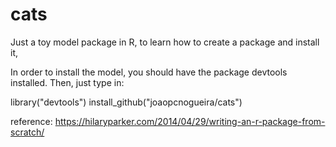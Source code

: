 # cats

Just a toy model package in R, to learn how to create a package and install it,

In order to install the model, you should have the package devtools installed. Then, just type in:

library("devtools")
install_github("joaopcnogueira/cats")

reference: https://hilaryparker.com/2014/04/29/writing-an-r-package-from-scratch/
